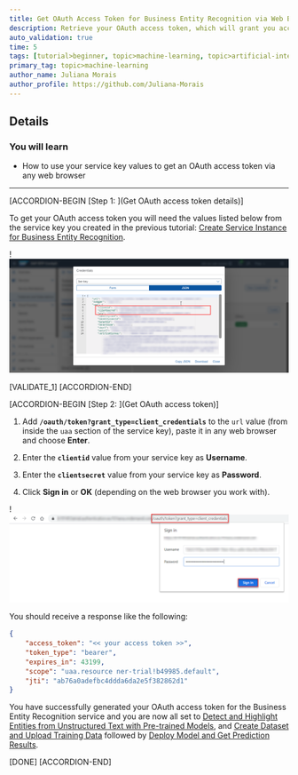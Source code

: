```yaml
---
title: Get OAuth Access Token for Business Entity Recognition via Web Browser
description: Retrieve your OAuth access token, which will grant you access to the service APIs.
auto_validation: true
time: 5
tags: [tutorial>beginner, topic>machine-learning, topic>artificial-intelligence, topic>cloud, products>sap-business-technology-platform, products>sap-ai-business-services, products>business-entity-recognition]
primary_tag: topic>machine-learning
author_name: Juliana Morais
author_profile: https://github.com/Juliana-Morais
---
```


## Details
### You will learn
  - How to use your service key values to get an OAuth access token via any web browser

---

[ACCORDION-BEGIN [Step 1: ](Get OAuth access token details)]

To get your OAuth access token you will need the values listed below from the service key you created in the previous tutorial: [Create Service Instance for Business Entity Recognition](cp-aibus-ber-service-instance).

!![BER Service Keys](png-files/service-key-details.png)

[VALIDATE_1]
[ACCORDION-END]


[ACCORDION-BEGIN [Step 2: ](Get OAuth access token)]

1. Add **`/oauth/token?grant_type=client_credentials`** to the `url` value (from inside the `uaa` section of the service key), paste it in any web browser and choose **Enter**.

2. Enter the **`clientid`** value from your service key as **Username**.

3. Enter the **`clientsecret`** value from your service key as **Password**.

4. Click **Sign in** or **OK** (depending on the web browser you work with).

!![BER TOKEN](png-files/web-browser.png)

You should receive a response like the following:

```JSON
{
    "access_token": "<< your access token >>",
    "token_type": "bearer",
    "expires_in": 43199,
    "scope": "uaa.resource ner-trial!b49985.default",
    "jti": "ab76a0adefbc4ddda6da2e5f382862d1"
}
```

You have successfully generated your OAuth access token for the Business Entity Recognition service and you are now all set to [Detect and Highlight Entities from Unstructured Text with Pre-trained Models](cp-aibus-ber-swagger-ui), and [Create Dataset and Upload Training Data](cp-aibus-ber-custom-data) followed by [Deploy Model and Get Prediction Results](cp-aibus-ber-custom-deploy).

[DONE]
[ACCORDION-END]
